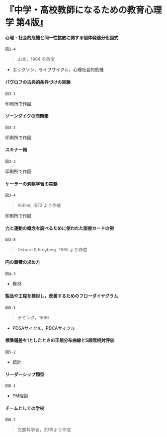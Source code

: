 # 『中学・高校教師になるための教育心理学 第4版』

#### 心理・社会的危機と同一性拡散に関する個体発達分化図式
`図2-4`
> 山本，1984 を改変
+ エリクソン，ライフサイクル，心理社会的危機


#### パヴロフの古典的条件づけの実験
`図3-1`
> 

印刷所で作図

#### ソーンダイクの問題箱
`図3-2`
> 

印刷所で作図

#### スキナー箱
`図3-3`
> 

印刷所で作図

#### ケーラーの洞察学習の実験
`図3-4`
> Köhler, 1973 より作成

印刷所で作図


#### 力と運動の概念を調べるために使われた面接カードの例
`図3-8`
> Osborn & Freyberg, 1985 より作成

#### 円の面積の求め方
`図4-3`
> 

+ 教材

#### 製品や工程を検討し，改善するためのフローダイヤグラム
`図5-1`
> デミング，1996
+ PDSAサイクル，PDCAサイクル

#### 標準偏差を1としたときの正規分布曲線と5段階相対評価
`図5-2`
> 
+ 統計

#### リーダーシップ類型
`図6-1`
> 
+ PM理論

#### チームとしての学校
`図6-2`
> 文部科学省，2015より作成
